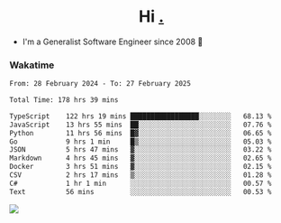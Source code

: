 <h1 align="center">Hi <a href="https://www.hackerrank.com/erasmosaraujo">.</a></h1>
 
- I'm a Generalist Software Engineer  since 2008 🚀
<!--  
<p align="left">
  <a href="https://github.com/erasmosoares/github-readme-stats">
    <img
      align="center"
      src="https://github-readme-stats.vercel.app/api/top-langs/?username=erasmosoares&theme=radical&layout=compact"
    />
  </a>
  <a href="https://github.com/erasmosoares/github-readme-stats">
    [![Harlok's WakaTime stats](https://github-readme-stats.vercel.app/api/wakatime?username=ffflabs)](https://github.com/anuraghazra/github-readme-stats)
  </a>
</p>

<!--
 ### Repo 
 
<p align="left">
 <a href="https://github.com/erasmosoares/github-readme-stats">
    <img
      align="center"
      height="165"
      src="https://github-readme-stats.vercel.app/api/pin?username=erasmosoares&repo=sample-node&title_color=fff&icon_color=f9f9f9&text_color=9f9f9f&bg_color=151515"
    />
  </a>
  <a href="https://github.com/erasmosoares/github-readme-stats">
    <img
      align="center"
      height="165"
      src="https://github-readme-stats.vercel.app/api/pin?username=erasmosoares&repo=sample-node&title_color=fff&icon_color=f9f9f9&text_color=9f9f9f&bg_color=151515"
    />
  </a>
</p>
-->

 ### Wakatime 

<!--START_SECTION:waka-->

```txt
From: 28 February 2024 - To: 27 February 2025

Total Time: 178 hrs 39 mins

TypeScript    122 hrs 19 mins █████████████████░░░░░░░░   68.13 %
JavaScript    13 hrs 55 mins  ██░░░░░░░░░░░░░░░░░░░░░░░   07.76 %
Python        11 hrs 56 mins  █▓░░░░░░░░░░░░░░░░░░░░░░░   06.65 %
Go            9 hrs 1 min     █▒░░░░░░░░░░░░░░░░░░░░░░░   05.03 %
JSON          5 hrs 47 mins   ▓░░░░░░░░░░░░░░░░░░░░░░░░   03.22 %
Markdown      4 hrs 45 mins   ▓░░░░░░░░░░░░░░░░░░░░░░░░   02.65 %
Docker        3 hrs 51 mins   ▓░░░░░░░░░░░░░░░░░░░░░░░░   02.15 %
CSV           2 hrs 17 mins   ▒░░░░░░░░░░░░░░░░░░░░░░░░   01.28 %
C#            1 hr 1 min      ░░░░░░░░░░░░░░░░░░░░░░░░░   00.57 %
Text          56 mins         ░░░░░░░░░░░░░░░░░░░░░░░░░   00.53 %
```

<!--END_SECTION:waka-->

![](https://komarev.com/ghpvc/?username=erasmosoares&color=brightgreen)
